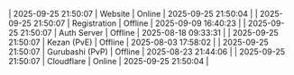 | 2025-09-25 21:50:07 | Website | Online | 2025-09-25 21:50:04 |
| 2025-09-25 21:50:07 | Registration | Offline | 2025-09-09 16:40:23 |
| 2025-09-25 21:50:07 | Auth Server | Offline | 2025-08-18 09:33:31 |
| 2025-09-25 21:50:07 | Kezan (PvE) | Offline | 2025-08-03 17:58:02 |
| 2025-09-25 21:50:07 | Gurubashi (PvP) | Offline | 2025-08-23 21:44:06 |
| 2025-09-25 21:50:07 | Cloudflare | Online | 2025-09-25 21:50:04 |
